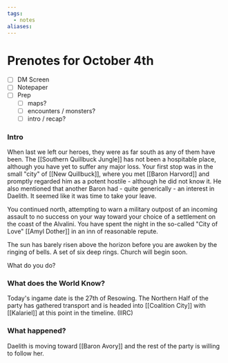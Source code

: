```yaml
---
tags:
  - notes
aliases:
---
```


# Prenotes for October 4th
- [ ] DM Screen
- [ ] Notepaper
- [ ] Prep
	- [ ] maps?
	- [ ] encounters / monsters?
	- [ ] intro / recap?

### Intro

When last we left our heroes, they were as far south as any of them have been. The [[Southern Quillbuck Jungle]] has not been a hospitable place, although you have yet to suffer any major loss. Your first stop was in the small "city" of [[New Quillbuck]], where you met [[Baron Harvord]] and promptly regarded him as a potent hostile - although he did not know it. He also mentioned that another Baron had - quite generically - an interest in Daelith. It seemed like it was time to take your leave.

You continued north, attempting to warn a military outpost of an incoming assault to no success on your way toward your choice of a settlement on the coast of the Alvalini. You have spent the night in the so-called "City of Love" [[Amyl Dother]] in an inn of reasonable repute. 

The sun has barely risen above the horizon before you are awoken by the ringing of bells. A set of six deep rings. Church will begin soon. 

What do you do?

### What does the World Know?

Today's ingame date is the 27th of Resowing. The Northern Half of the party has gathered transport and is headed into [[Coalition City]] with [[Kalariel]] at this point in the timeline. (IIRC)

### What happened?

Daelith is moving toward [[Baron Avory]] and the rest of the party is willing to follow her. 